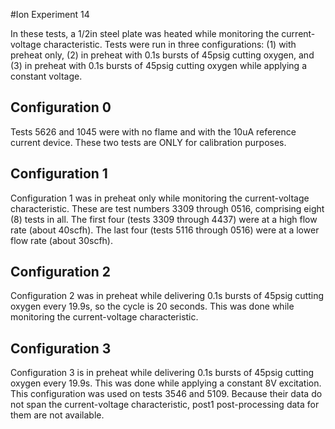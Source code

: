 #Ion Experiment 14

In these tests, a 1/2in steel plate was heated while monitoring the current-voltage characteristic.  Tests were run in three configurations: (1) with preheat only, (2) in preheat with 0.1s bursts of 45psig cutting oxygen, and (3) in preheat with 0.1s bursts of 45psig cutting oxygen while applying a constant voltage.

## Configuration 0
Tests 5626 and 1045 were with no flame and with the 10uA reference current device.  These two tests are ONLY for calibration purposes.

## Configuration 1

Configuration 1 was in preheat only while monitoring the current-voltage characteristic.  These are test numbers 3309 through 0516, comprising eight (8) tests in all.  The first four (tests 3309 through 4437) were at a high flow rate (about 40scfh).  The last four (tests 5116 through 0516) were at a lower flow rate (about 30scfh).

## Configuration 2

Configuration 2 was in preheat while delivering 0.1s bursts of 45psig cutting oxygen every 19.9s, so the cycle is 20 seconds.  This was done while monitoring the current-voltage characteristic.

## Configuration 3

Configuration 3 is in preheat while delivering 0.1s bursts of 45psig cutting oxygen every 19.9s.  This was done while applying a constant 8V excitation.  This configuration was used on tests 3546 and 5109.  Because their data do not span the current-voltage characteristic, post1 post-processing data for them are not available.
